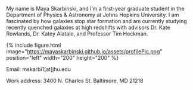 My name is Maya Skarbinski, and I’m a first-year graduate student in the Department of Physics & Astronomy at Johns Hopkins University. I am fascinated by how galaxies stop star formation and am currently studying recently quenched galaxies at high redshifts with advisors Dr. Kate Rowlands, Dr. Katey Alatalo, and Professor Tim Heckman.

{% include figure.html image="https://mayaskarbinski.github.io/assets/profilePic.png" position="left" width="200" height="200" %}

Email: mskarbi1[at]jhu.edu

Work address: 
3400 N. Charles St.
Baltimore, MD 21218
